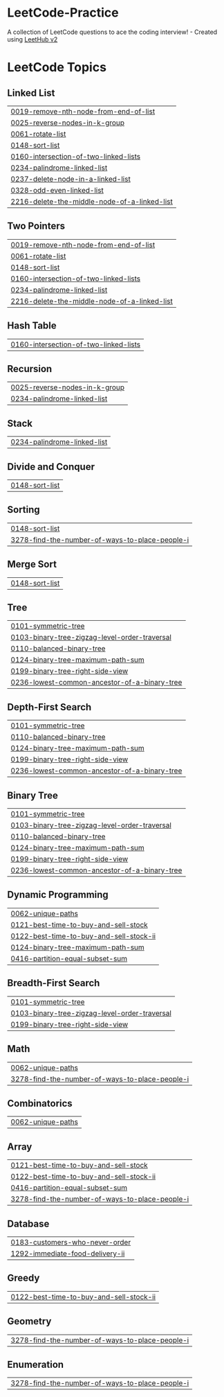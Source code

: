 # LeetCode-Practice
A collection of LeetCode questions to ace the coding interview! - Created using [LeetHub v2](https://github.com/arunbhardwaj/LeetHub-2.0)

<!---LeetCode Topics Start-->
# LeetCode Topics
## Linked List
|  |
| ------- |
| [0019-remove-nth-node-from-end-of-list](https://github.com/Rohit916214/LeetCode-Practice/tree/master/0019-remove-nth-node-from-end-of-list) |
| [0025-reverse-nodes-in-k-group](https://github.com/Rohit916214/LeetCode-Practice/tree/master/0025-reverse-nodes-in-k-group) |
| [0061-rotate-list](https://github.com/Rohit916214/LeetCode-Practice/tree/master/0061-rotate-list) |
| [0148-sort-list](https://github.com/Rohit916214/LeetCode-Practice/tree/master/0148-sort-list) |
| [0160-intersection-of-two-linked-lists](https://github.com/Rohit916214/LeetCode-Practice/tree/master/0160-intersection-of-two-linked-lists) |
| [0234-palindrome-linked-list](https://github.com/Rohit916214/LeetCode-Practice/tree/master/0234-palindrome-linked-list) |
| [0237-delete-node-in-a-linked-list](https://github.com/Rohit916214/LeetCode-Practice/tree/master/0237-delete-node-in-a-linked-list) |
| [0328-odd-even-linked-list](https://github.com/Rohit916214/LeetCode-Practice/tree/master/0328-odd-even-linked-list) |
| [2216-delete-the-middle-node-of-a-linked-list](https://github.com/Rohit916214/LeetCode-Practice/tree/master/2216-delete-the-middle-node-of-a-linked-list) |
## Two Pointers
|  |
| ------- |
| [0019-remove-nth-node-from-end-of-list](https://github.com/Rohit916214/LeetCode-Practice/tree/master/0019-remove-nth-node-from-end-of-list) |
| [0061-rotate-list](https://github.com/Rohit916214/LeetCode-Practice/tree/master/0061-rotate-list) |
| [0148-sort-list](https://github.com/Rohit916214/LeetCode-Practice/tree/master/0148-sort-list) |
| [0160-intersection-of-two-linked-lists](https://github.com/Rohit916214/LeetCode-Practice/tree/master/0160-intersection-of-two-linked-lists) |
| [0234-palindrome-linked-list](https://github.com/Rohit916214/LeetCode-Practice/tree/master/0234-palindrome-linked-list) |
| [2216-delete-the-middle-node-of-a-linked-list](https://github.com/Rohit916214/LeetCode-Practice/tree/master/2216-delete-the-middle-node-of-a-linked-list) |
## Hash Table
|  |
| ------- |
| [0160-intersection-of-two-linked-lists](https://github.com/Rohit916214/LeetCode-Practice/tree/master/0160-intersection-of-two-linked-lists) |
## Recursion
|  |
| ------- |
| [0025-reverse-nodes-in-k-group](https://github.com/Rohit916214/LeetCode-Practice/tree/master/0025-reverse-nodes-in-k-group) |
| [0234-palindrome-linked-list](https://github.com/Rohit916214/LeetCode-Practice/tree/master/0234-palindrome-linked-list) |
## Stack
|  |
| ------- |
| [0234-palindrome-linked-list](https://github.com/Rohit916214/LeetCode-Practice/tree/master/0234-palindrome-linked-list) |
## Divide and Conquer
|  |
| ------- |
| [0148-sort-list](https://github.com/Rohit916214/LeetCode-Practice/tree/master/0148-sort-list) |
## Sorting
|  |
| ------- |
| [0148-sort-list](https://github.com/Rohit916214/LeetCode-Practice/tree/master/0148-sort-list) |
| [3278-find-the-number-of-ways-to-place-people-i](https://github.com/Rohit916214/LeetCode-Practice/tree/master/3278-find-the-number-of-ways-to-place-people-i) |
## Merge Sort
|  |
| ------- |
| [0148-sort-list](https://github.com/Rohit916214/LeetCode-Practice/tree/master/0148-sort-list) |
## Tree
|  |
| ------- |
| [0101-symmetric-tree](https://github.com/Rohit916214/LeetCode-Practice/tree/master/0101-symmetric-tree) |
| [0103-binary-tree-zigzag-level-order-traversal](https://github.com/Rohit916214/LeetCode-Practice/tree/master/0103-binary-tree-zigzag-level-order-traversal) |
| [0110-balanced-binary-tree](https://github.com/Rohit916214/LeetCode-Practice/tree/master/0110-balanced-binary-tree) |
| [0124-binary-tree-maximum-path-sum](https://github.com/Rohit916214/LeetCode-Practice/tree/master/0124-binary-tree-maximum-path-sum) |
| [0199-binary-tree-right-side-view](https://github.com/Rohit916214/LeetCode-Practice/tree/master/0199-binary-tree-right-side-view) |
| [0236-lowest-common-ancestor-of-a-binary-tree](https://github.com/Rohit916214/LeetCode-Practice/tree/master/0236-lowest-common-ancestor-of-a-binary-tree) |
## Depth-First Search
|  |
| ------- |
| [0101-symmetric-tree](https://github.com/Rohit916214/LeetCode-Practice/tree/master/0101-symmetric-tree) |
| [0110-balanced-binary-tree](https://github.com/Rohit916214/LeetCode-Practice/tree/master/0110-balanced-binary-tree) |
| [0124-binary-tree-maximum-path-sum](https://github.com/Rohit916214/LeetCode-Practice/tree/master/0124-binary-tree-maximum-path-sum) |
| [0199-binary-tree-right-side-view](https://github.com/Rohit916214/LeetCode-Practice/tree/master/0199-binary-tree-right-side-view) |
| [0236-lowest-common-ancestor-of-a-binary-tree](https://github.com/Rohit916214/LeetCode-Practice/tree/master/0236-lowest-common-ancestor-of-a-binary-tree) |
## Binary Tree
|  |
| ------- |
| [0101-symmetric-tree](https://github.com/Rohit916214/LeetCode-Practice/tree/master/0101-symmetric-tree) |
| [0103-binary-tree-zigzag-level-order-traversal](https://github.com/Rohit916214/LeetCode-Practice/tree/master/0103-binary-tree-zigzag-level-order-traversal) |
| [0110-balanced-binary-tree](https://github.com/Rohit916214/LeetCode-Practice/tree/master/0110-balanced-binary-tree) |
| [0124-binary-tree-maximum-path-sum](https://github.com/Rohit916214/LeetCode-Practice/tree/master/0124-binary-tree-maximum-path-sum) |
| [0199-binary-tree-right-side-view](https://github.com/Rohit916214/LeetCode-Practice/tree/master/0199-binary-tree-right-side-view) |
| [0236-lowest-common-ancestor-of-a-binary-tree](https://github.com/Rohit916214/LeetCode-Practice/tree/master/0236-lowest-common-ancestor-of-a-binary-tree) |
## Dynamic Programming
|  |
| ------- |
| [0062-unique-paths](https://github.com/Rohit916214/LeetCode-Practice/tree/master/0062-unique-paths) |
| [0121-best-time-to-buy-and-sell-stock](https://github.com/Rohit916214/LeetCode-Practice/tree/master/0121-best-time-to-buy-and-sell-stock) |
| [0122-best-time-to-buy-and-sell-stock-ii](https://github.com/Rohit916214/LeetCode-Practice/tree/master/0122-best-time-to-buy-and-sell-stock-ii) |
| [0124-binary-tree-maximum-path-sum](https://github.com/Rohit916214/LeetCode-Practice/tree/master/0124-binary-tree-maximum-path-sum) |
| [0416-partition-equal-subset-sum](https://github.com/Rohit916214/LeetCode-Practice/tree/master/0416-partition-equal-subset-sum) |
## Breadth-First Search
|  |
| ------- |
| [0101-symmetric-tree](https://github.com/Rohit916214/LeetCode-Practice/tree/master/0101-symmetric-tree) |
| [0103-binary-tree-zigzag-level-order-traversal](https://github.com/Rohit916214/LeetCode-Practice/tree/master/0103-binary-tree-zigzag-level-order-traversal) |
| [0199-binary-tree-right-side-view](https://github.com/Rohit916214/LeetCode-Practice/tree/master/0199-binary-tree-right-side-view) |
## Math
|  |
| ------- |
| [0062-unique-paths](https://github.com/Rohit916214/LeetCode-Practice/tree/master/0062-unique-paths) |
| [3278-find-the-number-of-ways-to-place-people-i](https://github.com/Rohit916214/LeetCode-Practice/tree/master/3278-find-the-number-of-ways-to-place-people-i) |
## Combinatorics
|  |
| ------- |
| [0062-unique-paths](https://github.com/Rohit916214/LeetCode-Practice/tree/master/0062-unique-paths) |
## Array
|  |
| ------- |
| [0121-best-time-to-buy-and-sell-stock](https://github.com/Rohit916214/LeetCode-Practice/tree/master/0121-best-time-to-buy-and-sell-stock) |
| [0122-best-time-to-buy-and-sell-stock-ii](https://github.com/Rohit916214/LeetCode-Practice/tree/master/0122-best-time-to-buy-and-sell-stock-ii) |
| [0416-partition-equal-subset-sum](https://github.com/Rohit916214/LeetCode-Practice/tree/master/0416-partition-equal-subset-sum) |
| [3278-find-the-number-of-ways-to-place-people-i](https://github.com/Rohit916214/LeetCode-Practice/tree/master/3278-find-the-number-of-ways-to-place-people-i) |
## Database
|  |
| ------- |
| [0183-customers-who-never-order](https://github.com/Rohit916214/LeetCode-Practice/tree/master/0183-customers-who-never-order) |
| [1292-immediate-food-delivery-ii](https://github.com/Rohit916214/LeetCode-Practice/tree/master/1292-immediate-food-delivery-ii) |
## Greedy
|  |
| ------- |
| [0122-best-time-to-buy-and-sell-stock-ii](https://github.com/Rohit916214/LeetCode-Practice/tree/master/0122-best-time-to-buy-and-sell-stock-ii) |
## Geometry
|  |
| ------- |
| [3278-find-the-number-of-ways-to-place-people-i](https://github.com/Rohit916214/LeetCode-Practice/tree/master/3278-find-the-number-of-ways-to-place-people-i) |
## Enumeration
|  |
| ------- |
| [3278-find-the-number-of-ways-to-place-people-i](https://github.com/Rohit916214/LeetCode-Practice/tree/master/3278-find-the-number-of-ways-to-place-people-i) |
<!---LeetCode Topics End-->